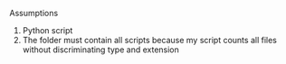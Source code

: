 Assumptions
1. Python script
2. The folder must contain all scripts because my script counts all files without discriminating type and extension
